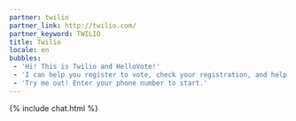 ```yaml
---
partner: twilio
partner_link: http://twilio.com/
partner_keyword: TWILIO
title: Twilio
locale: en
bubbles:
 - 'Hi! This is Twilio and HelloVote!'
 - 'I can help you register to vote, check your registration, and help your friends register.'
 - 'Try me out! Enter your phone number to start.'
---
```

{% include chat.html %}



